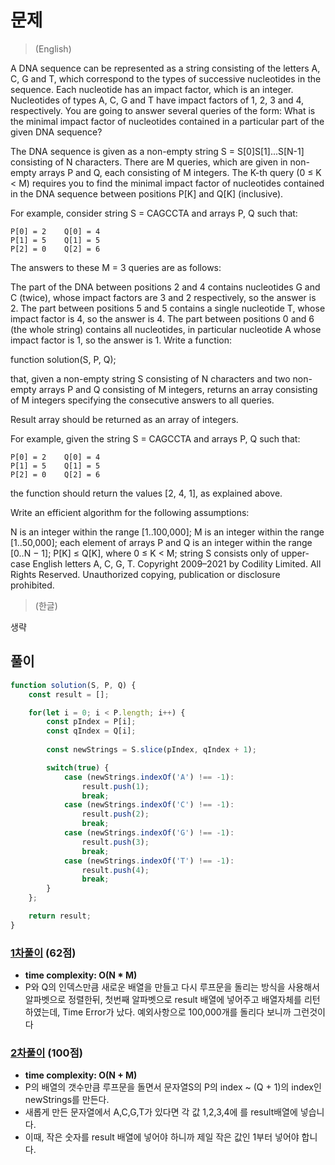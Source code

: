 # 문제
> (English)

A DNA sequence can be represented as a string consisting of the letters A, C, G and T, which correspond to the types of successive nucleotides in the sequence. Each nucleotide has an impact factor, which is an integer. Nucleotides of types A, C, G and T have impact factors of 1, 2, 3 and 4, respectively. You are going to answer several queries of the form: What is the minimal impact factor of nucleotides contained in a particular part of the given DNA sequence?

The DNA sequence is given as a non-empty string S = S[0]S[1]...S[N-1] consisting of N characters. There are M queries, which are given in non-empty arrays P and Q, each consisting of M integers. The K-th query (0 ≤ K < M) requires you to find the minimal impact factor of nucleotides contained in the DNA sequence between positions P[K] and Q[K] (inclusive).

For example, consider string S = CAGCCTA and arrays P, Q such that:

    P[0] = 2    Q[0] = 4
    P[1] = 5    Q[1] = 5
    P[2] = 0    Q[2] = 6
The answers to these M = 3 queries are as follows:

The part of the DNA between positions 2 and 4 contains nucleotides G and C (twice), whose impact factors are 3 and 2 respectively, so the answer is 2.
The part between positions 5 and 5 contains a single nucleotide T, whose impact factor is 4, so the answer is 4.
The part between positions 0 and 6 (the whole string) contains all nucleotides, in particular nucleotide A whose impact factor is 1, so the answer is 1.
Write a function:

function solution(S, P, Q);

that, given a non-empty string S consisting of N characters and two non-empty arrays P and Q consisting of M integers, returns an array consisting of M integers specifying the consecutive answers to all queries.

Result array should be returned as an array of integers.

For example, given the string S = CAGCCTA and arrays P, Q such that:

    P[0] = 2    Q[0] = 4
    P[1] = 5    Q[1] = 5
    P[2] = 0    Q[2] = 6
the function should return the values [2, 4, 1], as explained above.

Write an efficient algorithm for the following assumptions:

N is an integer within the range [1..100,000];
M is an integer within the range [1..50,000];
each element of arrays P and Q is an integer within the range [0..N − 1];
P[K] ≤ Q[K], where 0 ≤ K < M;
string S consists only of upper-case English letters A, C, G, T.
Copyright 2009–2021 by Codility Limited. All Rights Reserved. Unauthorized copying, publication or disclosure prohibited.

> (한글)

생략


## 풀이

```javascript
function solution(S, P, Q) {
    const result = [];

    for(let i = 0; i < P.length; i++) {
        const pIndex = P[i];
        const qIndex = Q[i];
        
        const newStrings = S.slice(pIndex, qIndex + 1);

        switch(true) {
            case (newStrings.indexOf('A') !== -1):
                result.push(1);
                break;
            case (newStrings.indexOf('C') !== -1):
                result.push(2);
                break;
            case (newStrings.indexOf('G') !== -1):
                result.push(3);
                break;
            case (newStrings.indexOf('T') !== -1):
                result.push(4);
                break;
        }
    };

    return result;
}
```

### [1차풀이](https://app.codility.com/demo/results/training3V5Q83-NVV/) (62점)
- **time complexity: O(N * M)** 
- P와 Q의 인덱스만큼 새로운 배열을 만들고 다시 루프문을 돌리는 방식을 사용해서 알파벳으로 정렬한뒤, 첫번째 알파벳으로 result 배열에 넣어주고 배열자체를 리턴하였는데, Time Error가 났다. 예외사항으로 100,000개를 돌리다 보니까 그런것이다

### [2차풀이](https://app.codility.com/demo/results/trainingXRQ377-AY9/) (100점)
- **time complexity: O(N + M)**
- P의 배열의 갯수만큼 루프문을 돌면서 문자열S의 P의 index ~ (Q + 1)의 index인 newStrings를 만든다.
- 새롭게 만든 문자열에서 A,C,G,T가 있다면 각 값 1,2,3,4에 를 result배열에 넣습니다.
- 이때, 작은 숫자를 result 배열에 넣어야 하니까 제일 작은 값인 1부터 넣어야 합니다.